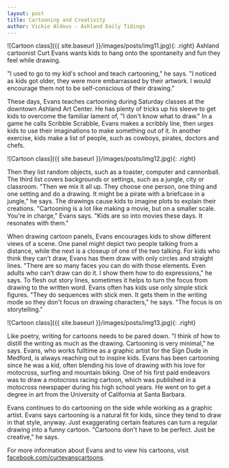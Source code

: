 ```yaml
---
layout: post
title: Cartooning and Creativity
author: Vickie Aldous - Ashland Daily Tidings
---
```


![Cartoon class]({{ site.baseurl }}/images/posts/img11.jpg){: .right}
Ashland cartoonist Curt Evans wants kids to hang onto the spontaneity and fun they feel while drawing. 

"I used to go to my kid's school and teach cartooning," he says. "I noticed as kids got older, they were more embarrassed by their artwork. I would encourage them not to be self-conscious of their drawing."

These days, Evans teaches cartooning during Saturday classes at the downtown Ashland Art Center. He has plenty of tricks up his sleeve to get kids to overcome the familiar lament of, "I don't know what to draw." In a game he calls Scribble Scrabble, Evans makes a scribbly line, then urges kids to use their imaginations to make something out of it. In another exercise, kids make a list of people, such as cowboys, pirates, doctors and chefs.

![Cartoon class]({{ site.baseurl }}/images/posts/img12.jpg){: .right}

Then they list random objects, such as a toaster, computer and cannonball. The third list covers backgrounds or settings, such as a jungle, city or classroom. "Then we mix it all up. They choose one person, one thing and one setting and do a drawing. It might be a pirate with a briefcase in a jungle," he says. The drawings cause kids to imagine plots to explain their creations. "Cartooning is a lot like making a movie, but on a smaller scale. You're in charge," Evans says. "Kids are so into movies these days. It resonates with them."

When drawing cartoon panels, Evans encourages kids to show different views of a scene. One panel might depict two people talking from a distance, while the next is a closeup of one of the two talking. For kids who think they can't draw, Evans has them draw with only circles and straight lines.
"There are so many faces you can do with those elements. Even adults who can't draw can do it. I show them how to do expressions," he says.
To flesh out story lines, sometimes it helps to turn the focus from drawing to the written word. Evans often has kids use only simple stick figures.
"They do sequences with stick men. It gets them in the writing mode so they don't focus on drawing characters," he says. "The focus is on storytelling."

![Cartoon class]({{ site.baseurl }}/images/posts/img13.jpg){: .right}

Like poetry, writing for cartoons needs to be pared down. "I think of how to distill the writing as much as the drawing. Cartooning is very minimal," he says. Evans, who works fulltime as a graphic artist for the Sign Dude in Medford, is always reaching out to inspire kids.
Evans has been cartooning since he was a kid, often blending his love of drawing with his love for motocross, surfing and mountain biking.
One of his first paid endeavors was to draw a motocross racing cartoon, which was published in a motocross newspaper during his high school years. He went on to get a degree in art from the University of California at Santa Barbara.

Evans continues to do cartooning on the side while working as a graphic artist. Evans says cartooning is a natural fit for kids, since they tend to draw in that style, anyway. Just exaggerating certain features can turn a regular drawing into a funny cartoon. "Cartoons don't have to be perfect. Just be creative," he says.

For more information about Evans and to view his cartoons, visit [facebook.com/curtevanscartoons](https://www.facebook.com/curtevanscartoons).